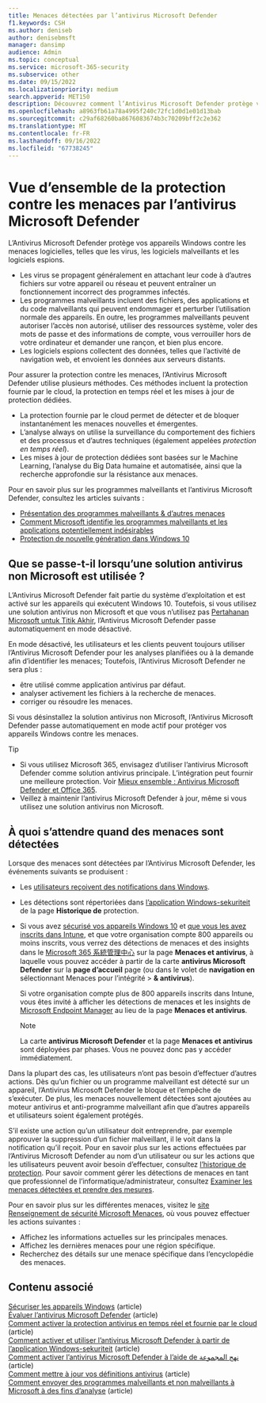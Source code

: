 ```yaml
---
title: Menaces détectées par l’antivirus Microsoft Defender
f1.keywords: CSH
ms.author: deniseb
author: denisebmsft
manager: dansimp
audience: Admin
ms.topic: conceptual
ms.service: microsoft-365-security
ms.subservice: other
ms.date: 09/15/2022
ms.localizationpriority: medium
search.appverid: MET150
description: Découvrez comment l’Antivirus Microsoft Defender protège vos appareils Windows contre les menaces logicielles, telles que les virus, les logiciels malveillants et les logiciels espions.
ms.openlocfilehash: a8963fb61a78a4995f240c72fc1d0d1e01d13bab
ms.sourcegitcommit: c29af68260ba8676083674b3c70209bff2c2e362
ms.translationtype: MT
ms.contentlocale: fr-FR
ms.lasthandoff: 09/16/2022
ms.locfileid: "67738245"
---
```

# <a name="overview-of-threat-protection-by-microsoft-defender-antivirus"></a>Vue d’ensemble de la protection contre les menaces par l’antivirus Microsoft Defender

L’Antivirus Microsoft Defender protège vos appareils Windows contre les menaces logicielles, telles que les virus, les logiciels malveillants et les logiciels espions.

- Les virus se propagent généralement en attachant leur code à d’autres fichiers sur votre appareil ou réseau et peuvent entraîner un fonctionnement incorrect des programmes infectés.
- Les programmes malveillants incluent des fichiers, des applications et du code malveillants qui peuvent endommager et perturber l’utilisation normale des appareils. En outre, les programmes malveillants peuvent autoriser l’accès non autorisé, utiliser des ressources système, voler des mots de passe et des informations de compte, vous verrouiller hors de votre ordinateur et demander une rançon, et bien plus encore.
- Les logiciels espions collectent des données, telles que l’activité de navigation web, et envoient les données aux serveurs distants.
 
Pour assurer la protection contre les menaces, l’Antivirus Microsoft Defender utilise plusieurs méthodes. Ces méthodes incluent la protection fournie par le cloud, la protection en temps réel et les mises à jour de protection dédiées.

- La protection fournie par le cloud permet de détecter et de bloquer instantanément les menaces nouvelles et émergentes.
- L’analyse always on utilise la surveillance du comportement des fichiers et des processus et d’autres techniques (également appelées *protection en temps réel*).
- Les mises à jour de protection dédiées sont basées sur le Machine Learning, l’analyse du Big Data humaine et automatisée, ainsi que la recherche approfondie sur la résistance aux menaces. 

Pour en savoir plus sur les programmes malveillants et l’antivirus Microsoft Defender, consultez les articles suivants : 

- [Présentation des programmes malveillants & d’autres menaces](/windows/security/threat-protection/intelligence/understanding-malware)
- [Comment Microsoft identifie les programmes malveillants et les applications potentiellement indésirables](/windows/security/threat-protection/intelligence/criteria)
- [Protection de nouvelle génération dans Windows 10](/windows/security/threat-protection/microsoft-defender-antivirus/microsoft-defender-antivirus-in-windows-10)

## <a name="what-happens-when-a-non-microsoft-antivirus-solution-is-used"></a>Que se passe-t-il lorsqu’une solution antivirus non Microsoft est utilisée ? 

L’Antivirus Microsoft Defender fait partie du système d’exploitation et est activé sur les appareils qui exécutent Windows 10. Toutefois, si vous utilisez une solution antivirus non Microsoft et que vous n’utilisez pas [Pertahanan Microsoft untuk Titik Akhir](/windows/security/threat-protection/microsoft-defender-atp/microsoft-defender-advanced-threat-protection), l’Antivirus Microsoft Defender passe automatiquement en mode désactivé.  

En mode désactivé, les utilisateurs et les clients peuvent toujours utiliser l’Antivirus Microsoft Defender pour les analyses planifiées ou à la demande afin d’identifier les menaces; Toutefois, l’Antivirus Microsoft Defender ne sera plus :

- être utilisé comme application antivirus par défaut.
- analyser activement les fichiers à la recherche de menaces.
- corriger ou résoudre les menaces.

Si vous désinstallez la solution antivirus non Microsoft, l’Antivirus Microsoft Defender passe automatiquement en mode actif pour protéger vos appareils Windows contre les menaces.

> [!TIP]
> - Si vous utilisez Microsoft 365, envisagez d’utiliser l’antivirus Microsoft Defender comme solution antivirus principale. L’intégration peut fournir une meilleure protection. Voir [Mieux ensemble : Antivirus Microsoft Defender et Office 365](/windows/security/threat-protection/microsoft-defender-antivirus/office-365-microsoft-defender-antivirus).
> - Veillez à maintenir l’antivirus Microsoft Defender à jour, même si vous utilisez une solution antivirus non Microsoft.

## <a name="what-to-expect-when-threats-are-detected"></a>À quoi s’attendre quand des menaces sont détectées

Lorsque des menaces sont détectées par l’Antivirus Microsoft Defender, les événements suivants se produisent :

- Les [utilisateurs reçoivent des notifications dans Windows](https://support.microsoft.com/windows/8942c744-6198-fe56-4639-34320cf9444e). 
- Les détections sont répertoriées dans [l’application Windows-sekuriteit](/windows/security/threat-protection/windows-defender-security-center/windows-defender-security-center) de la page **Historique de** protection.  
- Si vous avez [sécurisé vos appareils Windows 10](../admin/setup/secure-win-10-pcs.md) et [que vous les avez inscrits dans Intune](/mem/intune/enrollment/windows-enrollment-methods), et que votre organisation compte 800 appareils ou moins inscrits, vous verrez des détections de menaces et des insights dans le <a href="https://go.microsoft.com/fwlink/p/?linkid=2024339" target="_blank">Microsoft 365 系統管理中心</a> sur la page **Menaces et antivirus**, à laquelle vous pouvez accéder à partir de la carte **antivirus Microsoft Defender** sur la **page d’accueil**  page (ou dans le volet de **navigation en** sélectionnant Menaces pour l’intégrité  > **& antivirus**).

    Si votre organisation compte plus de 800 appareils inscrits dans Intune, vous êtes invité à afficher les détections de menaces et les insights de [Microsoft Endpoint Manager](/mem/endpoint-manager-overview) au lieu de la page **Menaces et antivirus**.
 
    > [!NOTE]
    > La carte **antivirus Microsoft Defender** et la page **Menaces et antivirus** sont déployées par phases. Vous ne pouvez donc pas y accéder immédiatement.

Dans la plupart des cas, les utilisateurs n’ont pas besoin d’effectuer d’autres actions. Dès qu’un fichier ou un programme malveillant est détecté sur un appareil, l’Antivirus Microsoft Defender le bloque et l’empêche de s’exécuter. De plus, les menaces nouvellement détectées sont ajoutées au moteur antivirus et anti-programme malveillant afin que d’autres appareils et utilisateurs soient également protégés.  

S’il existe une action qu’un utilisateur doit entreprendre, par exemple approuver la suppression d’un fichier malveillant, il le voit dans la notification qu’il reçoit. Pour en savoir plus sur les actions effectuées par l’Antivirus Microsoft Defender au nom d’un utilisateur ou sur les actions que les utilisateurs peuvent avoir besoin d’effectuer, consultez [l’historique de protection](https://support.microsoft.com/office/f1e5fd95-09b4-46d1-b8c7-1059a1e09708). Pour savoir comment gérer les détections de menaces en tant que professionnel de l’informatique/administrateur, consultez [Examiner les menaces détectées et prendre des mesures](m365bp-review-threats-take-action.md).

Pour en savoir plus sur les différentes menaces, visitez le <a href="https://www.microsoft.com/wdsi/threats" target="_blank">site Renseignement de sécurité Microsoft Menaces</a>, où vous pouvez effectuer les actions suivantes : 

- Affichez les informations actuelles sur les principales menaces.
- Affichez les dernières menaces pour une région spécifique.
- Recherchez des détails sur une menace spécifique dans l’encyclopédie des menaces.

## <a name="related-content"></a>Contenu associé

[Sécuriser les appareils Windows](/misc/m365bp-secure-windows-devices) (article)\
[Évaluer l’antivirus Microsoft Defender](/windows/security/threat-protection/microsoft-defender-antivirus/evaluate-microsoft-defender-antivirus) (article)\
[Comment activer la protection antivirus en temps réel et fournie par le cloud](/mem/intune/user-help/turn-on-defender-windows#turn-on-real-time-and-cloud-delivered-protection) (article)\
[Comment activer et utiliser l’antivirus Microsoft Defender à partir de l’application Windows-sekuriteit](/windows/security/threat-protection/microsoft-defender-antivirus/microsoft-defender-security-center-antivirus) (article)\
[Comment activer l’antivirus Microsoft Defender à l’aide de نهج المجموعة](/mem/intune/user-help/turn-on-defender-windows#turn-on-windows-defender) (article)\
[Comment mettre à jour vos définitions antivirus](/mem/intune/user-help/turn-on-defender-windows#update-your-antivirus-definitions) (article)\
[Comment envoyer des programmes malveillants et non malveillants à Microsoft à des fins d’analyse](/microsoft-365/security/office-365-security/submitting-malware-and-non-malware-to-microsoft-for-analysis) (article)